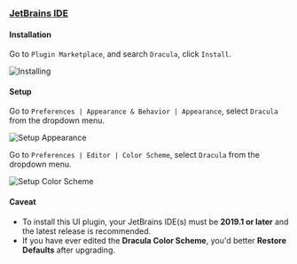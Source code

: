 ### [JetBrains IDE](https://www.jetbrains.com/)

#### Installation

Go to `Plugin Marketplace`, and search `Dracula`, click `Install`.

![Installing](https://raw.githubusercontent.com/dracula/jetbrains/master/docs/screenshots/dracula-plugin-install.png)

#### Setup

Go to `Preferences | Appearance & Behavior | Appearance`, select `Dracula` from the dropdown menu.

![Setup Appearance](https://raw.githubusercontent.com/dracula/jetbrains/master/docs/screenshots/dracula-setup-appearance.png)

Go to `Preferences | Editor | Color Scheme`, select `Dracula` from the dropdown menu.

![Setup Color Scheme](https://raw.githubusercontent.com/dracula/jetbrains/master/docs/screenshots/dracula-setup-scheme.png)

#### Caveat

- To install this UI plugin, your JetBrains IDE(s) must be **2019.1 or later** and the latest release is recommended.
- If you have ever edited the **Dracula Color Scheme**, you'd better **Restore Defaults** after upgrading.
